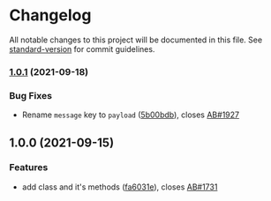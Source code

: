 # Changelog

All notable changes to this project will be documented in this file. See [standard-version](https://github.com/conventional-changelog/standard-version) for commit guidelines.

### [1.0.1](https://github.com/fmecgroup/skripio-helper-response-emitter/compare/v1.0.0...v1.0.1) (2021-09-18)


### Bug Fixes

* Rename `message` key to `payload` ([5b00bdb](https://github.com/fmecgroup/skripio-helper-response-emitter/commit/5b00bdbd9ff9f01e238a3bb3bb384b2bb28c90a6)), closes [AB#1927](https://dev.azure.com/fmec/FMS/_workitems/edit//1927)

## 1.0.0 (2021-09-15)


### Features

* add class and it's methods ([fa6031e](https://github.com/fmecgroup/skripio-helper-response-emitter/commit/fa6031e914fbda99c77e566f23cde957bc60b9db)), closes [AB#1731](https://dev.azure.com/fmec/FMS/_workitems/edit//1731)

